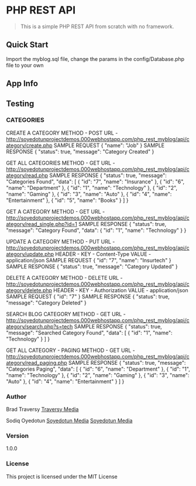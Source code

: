 # PHP REST API

> This is a simple PHP REST API from scratch with no framework.

## Quick Start

Import the myblog.sql file, change the params in the config/Database.php file to your own

## App Info

## Testing

### CATEGORIES

CREATE A CATEGORY
METHOD - POST
URL - http://soyedotunprojectdemos.000webhostapp.com/php_rest_myblog/api/category/create.php
SAMPLE REQUEST
{
    "name": "Job"
}
SAMPLE RESPONSE
{
    "status": true,
    "message": "Category Created"
}


GET ALL CATEGORIES
METHOD - GET
URL - http://soyedotunprojectdemos.000webhostapp.com/php_rest_myblog/api/category/read.php
SAMPLE RESPONSE
{
    "status": true,
    "message": "Categories Found",
    "data": [
        {
            "id": "7",
            "name": "Insurance"
        },
        {
            "id": "6",
            "name": "Department"
        },
        {
            "id": "1",
            "name": "Technology"
        },
        {
            "id": "2",
            "name": "Gaming"
        },
        {
            "id": "3",
            "name": "Auto"
        },
        {
            "id": "4",
            "name": "Entertainment"
        },
        {
            "id": "5",
            "name": "Books"
        }
    ]
}


GET A CATEGORY
METHOD - GET
URL - http://soyedotunprojectdemos.000webhostapp.com/php_rest_myblog/api/category/read_single.php?id=1
SAMPLE RESPONSE
{
    "status": true,
    "message": "Category Found",
    "data": {
        "id": "1",
        "name": "Technology"
    }
}


UPDATE A CATEGORY
METHOD - PUT
URL - http://soyedotunprojectdemos.000webhostapp.com/php_rest_myblog/api/category/update.php
HEADER - KEY - Content-Type
	 VALUE - application/json
SAMPLE REQUEST
{
    "id": "7",
    "name": "Insurtech"
}
SAMPLE RESPONSE
{
    "status": true,
    "message": "Category Updated"
}


DELETE A CATEGORY
METHOD - DELETE
URL - http://soyedotunprojectdemos.000webhostapp.com/php_rest_myblog/api/category/delete.php
HEADER - KEY - Authorization
	 VALUE - application/json
SAMPLE REQUEST
{
    "id": "7"
}
SAMPLE RESPONSE
{
    "status": true,
    "message": "Category Deleted"
}


SEARCH BLOG CATEGORY
METHOD - GET
URL - http://soyedotunprojectdemos.000webhostapp.com/php_rest_myblog/api/category/search.php?s=tech
SAMPLE RESPONSE
{
    "status": true,
    "message": "Searched Category Found",
    "data": [
        {
            "id": "1",
            "name": "Technology"
        }
    ]
}

GET ALL CATEGORY - PAGING
METHOD - GET
URL - http://soyedotunprojectdemos.000webhostapp.com/php_rest_myblog/api/category/read_paging.php
SAMPLE RESPONSE
{
    "status": true,
    "message": "Categories Paging",
    "data": [
        {
            "id": "6",
            "name": "Department"
        },
        {
            "id": "1",
            "name": "Technology"
        },
        {
            "id": "2",
            "name": "Gaming"
        },
        {
            "id": "3",
            "name": "Auto"
        },
        {
            "id": "4",
            "name": "Entertainment"
        }
    ]
}

### Author

Brad Traversy
[Traversy Media](http://www.traversymedia.com)

Sodiq Oyedotun
[Soyedotun Media](http://oyedotunsodiq.000webhostapp.com/)
[Soyedotun Media](http://mba-ies-fps.000webhostapp.com/sodiqoyedotun.com/index.html)

### Version

1.0.0

### License

This project is licensed under the MIT License
